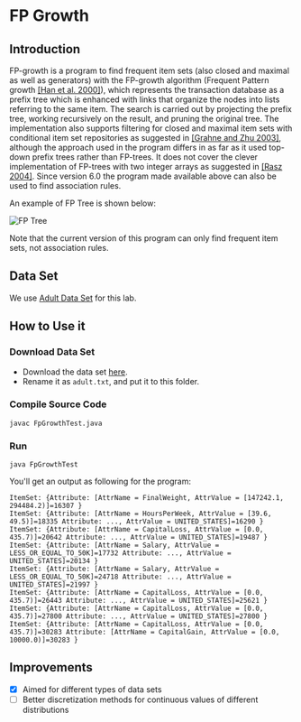 # FP Growth

## Introduction

FP-growth is a program to find frequent item sets (also closed and maximal as well as generators) with the FP-growth algorithm (Frequent Pattern growth [[Han et al. 2000]](http://www.borgelt.net/fpgrowth.html#Han_et_al_2000)), which represents the transaction database as a prefix tree which is enhanced with links that organize the nodes into lists referring to the same item. The search is carried out by projecting the prefix tree, working recursively on the result, and pruning the original tree. The implementation also supports filtering for closed and maximal item sets with conditional item set repositories as suggested in [[Grahne and Zhu 2003]](http://www.borgelt.net/fpgrowth.html#Grahne_and_Zhu_2003), although the approach used in the program differs in as far as it used top-down prefix trees rather than FP-trees. It does not cover the clever implementation of FP-trees with two integer arrays as suggested in [[Rasz 2004]](http://www.borgelt.net/fpgrowth.html#Rasz_2004). Since version 6.0 the program made available above can also be used to find association rules.

An example of FP Tree is shown below:

![FP Tree](https://upload.wikimedia.org/wikipedia/commons/1/1e/FPG_FIG_01.jpg)

Note that the current version of this program can only find frequent item sets, not association rules.

## Data Set

We use [Adult Data Set](https://archive.ics.uci.edu/ml/datasets/Adult) for this lab.

## How to Use it

### Download Data Set

- Download the data set [here](https://archive.ics.uci.edu/ml/machine-learning-databases/adult/adult.data).
- Rename it as `adult.txt`, and put it to this folder.

### Compile Source Code

```
javac FpGrowthTest.java
```

### Run

```
java FpGrowthTest
```

You'll get an output as following for the program:

```
ItemSet: {Attribute: [AttrName = FinalWeight, AttrValue = [147242.1, 294484.2)]=16307 }
ItemSet: {Attribute: [AttrName = HoursPerWeek, AttrValue = [39.6, 49.5)]=18335 Attribute: ..., AttrValue = UNITED_STATES]=16290 }
ItemSet: {Attribute: [AttrName = CapitalLoss, AttrValue = [0.0, 435.7)]=20642 Attribute: ..., AttrValue = UNITED_STATES]=19487 }
ItemSet: {Attribute: [AttrName = Salary, AttrValue = LESS_OR_EQUAL_TO_50K]=17732 Attribute: ..., AttrValue = UNITED_STATES]=20134 }
ItemSet: {Attribute: [AttrName = Salary, AttrValue = LESS_OR_EQUAL_TO_50K]=24718 Attribute: ..., AttrValue = UNITED_STATES]=21997 }
ItemSet: {Attribute: [AttrName = CapitalLoss, AttrValue = [0.0, 435.7)]=26443 Attribute: ..., AttrValue = UNITED_STATES]=25621 }
ItemSet: {Attribute: [AttrName = CapitalLoss, AttrValue = [0.0, 435.7)]=27800 Attribute: ..., AttrValue = UNITED_STATES]=27800 }
ItemSet: {Attribute: [AttrName = CapitalLoss, AttrValue = [0.0, 435.7)]=30283 Attribute: [AttrName = CapitalGain, AttrValue = [0.0, 10000.0)]=30283 }

```

## Improvements

- [x] Aimed for different types of data sets
- [ ] Better discretization methods for continuous values of different distributions